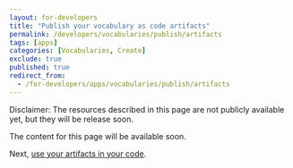 ```yaml
---
layout: for-developers
title: "Publish your vocabulary as code artifacts"
permalink: /developers/vocabularies/publish/artifacts
tags: [apps]
categories: [Vocabularies, Create]
exclude: true
published: true
redirect_from:
  - /for-developers/apps/vocabularies/publish/artifacts
---
```


Disclaimer: The resources described in this page are not publicly available yet, but they will be release soon.

The content for this page will be available soon.

Next, [use your artifacts in your code](/developers/vocabularies/code).
